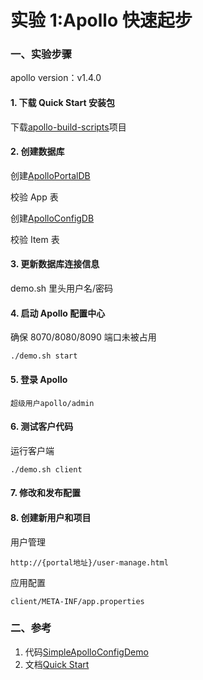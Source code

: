 # 实验 1:Apollo 快速起步

### 一、实验步骤

apollo version：v1.4.0

#### 1. 下载 Quick Start 安装包

下载[apollo-build-scripts](https://github.com/nobodyiam/apollo-build-scripts)项目

#### 2. 创建数据库

创建[ApolloPortalDB](https://github.com/nobodyiam/apollo-build-scripts/blob/master/sql/apolloportaldb.sql)

校验 App 表

创建[ApolloConfigDB](https://github.com/nobodyiam/apollo-build-scripts/blob/master/sql/apolloconfigdb.sql)

校验 Item 表

#### 3. 更新数据库连接信息

demo.sh 里头用户名/密码

#### 4. 启动 Apollo 配置中心

确保 8070/8080/8090 端口未被占用

```
./demo.sh start
```

#### 5. 登录 Apollo

```
超级用户apollo/admin
```

#### 6. 测试客户代码

运行客户端

```
./demo.sh client
```

#### 7. 修改和发布配置

#### 8. 创建新用户和项目

用户管理

```
http://{portal地址}/user-manage.html
```

应用配置

```
client/META-INF/app.properties
```

### 二、参考

1. 代码[SimpleApolloConfigDemo](https://github.com/ctripcorp/apollo/blob/master/apollo-demo/src/main/java/com/ctrip/framework/apollo/demo/api/SimpleApolloConfigDemo.java)
2. 文档[Quick Start](https://github.com/ctripcorp/apollo/wiki/Quick-Start)
